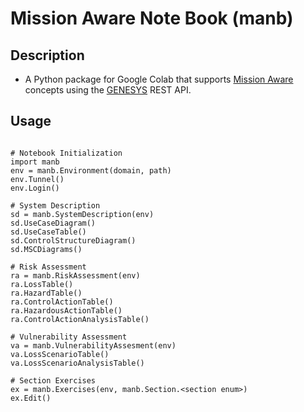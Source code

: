 # Mission Aware Note Book (manb)

## Description
* A Python package for Google Colab that supports [Mission Aware](https://mission-aware.net) concepts using the [GENESYS](https://www.vitechcorp.com/genesys_software/) REST API.

## Usage
```

# Notebook Initialization
import manb
env = manb.Environment(domain, path)
env.Tunnel()
env.Login()

# System Description
sd = manb.SystemDescription(env)
sd.UseCaseDiagram()
sd.UseCaseTable()
sd.ControlStructureDiagram()
sd.MSCDiagrams()

# Risk Assessment
ra = manb.RiskAssessment(env)
ra.LossTable()
ra.HazardTable()
ra.ControlActionTable()
ra.HazardousActionTable()
ra.ControlActionAnalysisTable()

# Vulnerability Assessment
va = manb.VulnerabilityAssesment(env)
va.LossScenarioTable()
va.LossScenarioAnalysisTable()

# Section Exercises
ex = manb.Exercises(env, manb.Section.<section enum>)
ex.Edit()
```